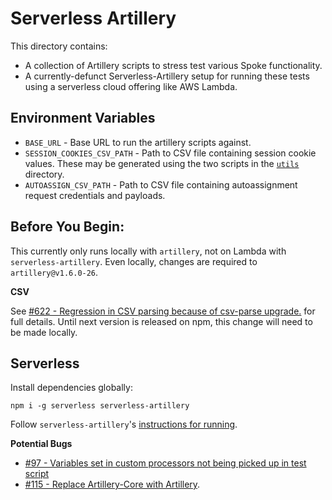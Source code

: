 # Serverless Artillery

This directory contains:

- A collection of Artillery scripts to stress test various Spoke functionality.
- A currently-defunct Serverless-Artillery setup for running these tests using a serverless cloud offering like AWS Lambda.

## Environment Variables

- `BASE_URL` - Base URL to run the artillery scripts against.
- `SESSION_COOKIES_CSV_PATH` - Path to CSV file containing session cookie values. These may be generated using the two scripts in the [`utils`](../utils) directory.
- `AUTOASSIGN_CSV_PATH` - Path to CSV file containing autoassignment request credentials and payloads.

## Before You Begin:

This currently only runs locally with `artillery`, not on Lambda with `serverless-artillery`. Even locally, changes are required to `artillery@v1.6.0-26`.

**CSV**

See [#622 - Regression in CSV parsing because of csv-parse upgrade.](https://github.com/artilleryio/artillery/issues/622) for full details. Until next version is released on npm, this change will need to be made locally.

## Serverless

Install dependencies globally:

    npm i -g serverless serverless-artillery

Follow `serverless-artillery`'s [instructions for running](https://github.com/Nordstrom/serverless-artillery#quick-start--finish).

**Potential Bugs**

- [#97 - Variables set in custom processors not being picked up in test script](https://github.com/Nordstrom/serverless-artillery/issues/97)
- [#115 - Replace Artillery-Core with Artillery](https://github.com/Nordstrom/serverless-artillery/issues/115).
